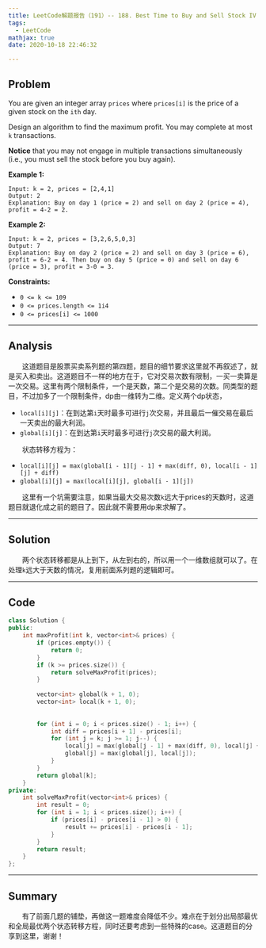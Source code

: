 ```yaml
---
title: LeetCode解题报告（191）-- 188. Best Time to Buy and Sell Stock IV
tags:
  - LeetCode
mathjax: true
date: 2020-10-18 22:46:32

---
```


## Problem

You are given an integer array `prices` where `prices[i]` is the price of a given stock on the `ith` day.

Design an algorithm to find the maximum profit. You may complete at most `k` transactions.

**Notice** that you may not engage in multiple transactions simultaneously (i.e., you must sell the stock before you buy again).

<!-- more -->

**Example 1:**

```
Input: k = 2, prices = [2,4,1]
Output: 2
Explanation: Buy on day 1 (price = 2) and sell on day 2 (price = 4), profit = 4-2 = 2.
```

**Example 2:**

```
Input: k = 2, prices = [3,2,6,5,0,3]
Output: 7
Explanation: Buy on day 2 (price = 2) and sell on day 3 (price = 6), profit = 6-2 = 4. Then buy on day 5 (price = 0) and sell on day 6 (price = 3), profit = 3-0 = 3.
```

**Constraints:**

- `0 <= k <= 109`
- `0 <= prices.length <= 1i4`
- `0 <= prices[i] <= 1000`

------

## Analysis

&emsp;&emsp;这道题目是股票买卖系列题的第四题，题目的细节要求这里就不再叙述了，就是买入和卖出。这道题目不一样的地方在于，它对交易次数有限制，一买一卖算是一次交易。这里有两个限制条件，一个是天数，第二个是交易的次数。同类型的题目，不过加多了一个限制条件，dp由一维转为二维。定义两个dp状态，

- `local[i][j]`：在到达第`i`天时最多可进行`j`次交易，并且最后一催交易在最后一天卖出的最大利润。
- `global[i][j]`：在到达第`i`天时最多可进行`j`次交易的最大利润。

&emsp;&emsp;状态转移方程为：

- `local[i][j] = max(global[i - 1][j - 1] + max(diff, 0), local[i - 1][j] + diff)`
- `global[i][j] = max(local[i][j], global[i - 1][j])`

&emsp;&emsp;这里有一个坑需要注意，如果当最大交易次数`k`远大于prices的天数时，这道题目就退化成之前的题目了。因此就不需要用dp来求解了。

------

## Solution

&emsp;&emsp;两个状态转移都是从上到下，从左到右的，所以用一个一维数组就可以了。在处理`k`远大于天数的情况，复用前面系列题的逻辑即可。

------

## Code

```c++
class Solution {
public:
    int maxProfit(int k, vector<int>& prices) {
        if (prices.empty()) {
            return 0;
        }
        if (k >= prices.size()) {
            return solveMaxProfit(prices);
        }
        
        vector<int> global(k + 1, 0);
        vector<int> local(k + 1, 0);
        
        
        for (int i = 0; i < prices.size() - 1; i++) {
            int diff = prices[i + 1] - prices[i];
            for (int j = k; j >= 1; j--) {
                local[j] = max(global[j - 1] + max(diff, 0), local[j] + diff);
                global[j] = max(global[j], local[j]);
            }
        }
        return global[k];
    }
private:
    int solveMaxProfit(vector<int>& prices) {
        int result = 0;
        for (int i = 1; i < prices.size(); i++) {
            if (prices[i] - prices[i - 1] > 0) {
                result += prices[i] - prices[i - 1];
            }
        }
        return result;
    }
};
```

------

## Summary

&emsp;&emsp;有了前面几题的铺垫，再做这一题难度会降低不少。难点在于划分出局部最优和全局最优两个状态转移方程，同时还要考虑到一些特殊的case。这道题目的分享到这里，谢谢！

